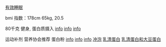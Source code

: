 
[有效睡眠](https://book.douban.com/subject/1984347/)

bmi 指数：178cm 65kg, 20.5

80千克 健身, 蛋白质摄入 [info](http://www.guokr.com/question/140343/)
[info](https://kknews.cc/zh-cn/health/b6vvlm.html)
[info](https://kknews.cc/zh-cn/health/k9x9ev.html#0.8g/kg蛋白质.++2g/kg✓+++3.5g/kg,单次摄入不超过40g。一名80公斤的男性健身者，一天最多可以摄入176克蛋白质=>70kg_140g_蛋白质_每餐40g)

运动补剂 营养协会推荐 蛋白粉 [info](https://kknews.cc/health/pg4rvp.html) [info](https://kknews.cc/health/aebajog.html) [info](https://kknews.cc/health/38gkl6a.html) [冲泡](https://kknews.cc/health/598ezyk.html#1.5克/kg蛋白质，比如体重70公斤，那么每日所需蛋白100克左右或更多，每餐不超过40g。不要空腹喝) [乳清蛋白](https://kknews.cc/health/zmlxll3.html) [乳清蛋白和大豆蛋白](https://kknews.cc/health/k83evvr.html)

